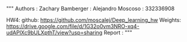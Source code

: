 """
Authors :       Zachary Bamberger :
                Alejandro Moscoso : 332336908

HW4:            github: https://github.com/moscalej/Deep_learning_hw
                Weights: https://drive.google.com/file/d/1G32o0vm3NRO-xq4-udAPlXc9bULXpthT/view?usp=sharing
                Report :
"""